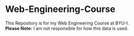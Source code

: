 # Web-Engineering-Course
This Repository is for my Web Engineering Course at BYU-I.<br>
<b>Please Note:</b> I am not responsible for how this data is used. 
